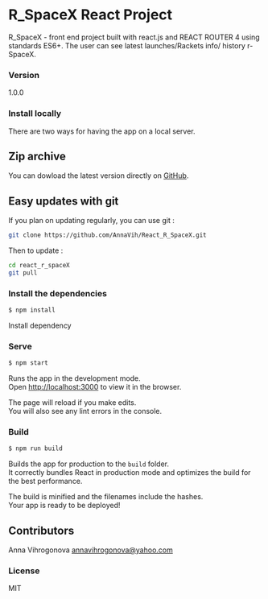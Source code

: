 # R_SpaceX React Project

R_SpaceX - front end project  built  with react.js and REACT ROUTER 4 using standards ES6+. The user can see latest launches/Rackets info/ history r-SpaceX.

### Version
1.0.0

### Install locally

There are two ways for having the app on a local server.

## Zip archive

You can dowload the latest version directly on [GitHub](https://github.com/AnnaVih/React_R_SpaceX/archive/master.zip).

## Easy updates with git

If you plan on updating regularly, you can use git :
```bash
git clone https://github.com/AnnaVih/React_R_SpaceX.git
```
Then to update :
```bash
cd react_r_spaceX
git pull
```

### Install the dependencies

```sh
$ npm install
```
Install dependency

### Serve

```sh
$ npm start
```
Runs the app in the development mode.<br>
Open [http://localhost:3000](http://localhost:3000) to view it in the browser.

The page will reload if you make edits.<br>
You will also see any lint errors in the console.


### Build

```sh
$ npm run build
```
Builds the app for production to the `build` folder.<br>
It correctly bundles React in production mode and optimizes the build for the best performance.

The build is minified and the filenames include the hashes.<br>
Your app is ready to be deployed!

## Contributors

Anna Vihrogonova annavihrogonova@yahoo.com

### License

MIT